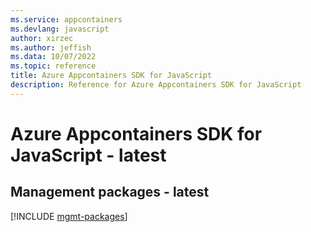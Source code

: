 ```yaml
---
ms.service: appcontainers
ms.devlang: javascript
author: xirzec
ms.author: jeffish
ms.data: 10/07/2022
ms.topic: reference
title: Azure Appcontainers SDK for JavaScript
description: Reference for Azure Appcontainers SDK for JavaScript
---
```

# Azure Appcontainers SDK for JavaScript - latest

## Management packages - latest
[!INCLUDE [mgmt-packages](appcontainers-mgmt-index.md)]